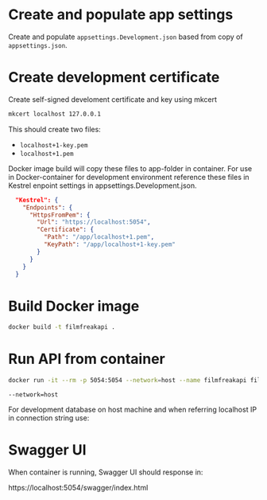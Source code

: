 # Create and populate app settings

Create and populate `appsettings.Development.json` based from copy of `appsettings.json`.

# Create development certificate 

Create self-signed develoment certificate and key using mkcert

```bash
mkcert localhost 127.0.0.1
```

This should create two files:
* `localhost+1-key.pem` 
* `localhost+1.pem`

Docker image build will copy these files to app-folder in container.
For use in Docker-container for development environment reference these files in Kestrel enpoint settings in appsettings.Development.json. 

```json
  "Kestrel": {
    "Endpoints": {
      "HttpsFromPem": {
        "Url": "https://localhost:5054",
        "Certificate": {
          "Path": "/app/localhost+1.pem",
          "KeyPath": "/app/localhost+1-key.pem"
        }
      }
    }
  }
```

# Build Docker image

```bash
docker build -t filmfreakapi .
```
# Run API from container

```bash
docker run -it --rm -p 5054:5054 --network=host --name filmfreakapi filmfreakapi
```

`--network=host`

For development database on host machine and when referring localhost IP in connection string use: 

# Swagger UI

When container is running, Swagger UI should response in:

https://localhost:5054/swagger/index.html



